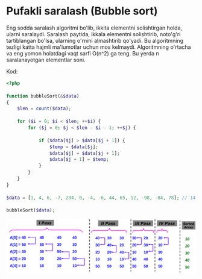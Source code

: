 # Pufakli saralash (Bubble sort)

Eng sodda saralash algoritmi bo'lib, ikkita elementni solishtirgan holda, ularni saralaydi. Saralash paytida, ikkala elementni solishtirib, noto'g'ri tartiblangan bo'lsa, ularning o'rnini almashtirib qo'yadi. Bu algoritmning tezligi katta hajmli ma'lumotlar uchun mos kelmaydi. Algoritmning o'rtacha va eng yomon holatdagi vaqt sarfi O(n^2) ga teng. Bu yerda n saralanayotgan elementlar soni.

Kod:

```php
<?php

function bubbleSort(&$data)
{
    $len = count($data);

    for ($i = 0; $i < $len; ++$i) {
        for ($j = 0; $j < $len - $i - 1; ++$j) {

            if ($data[$j] > $data[$j + 1]) {
                $temp = $data[$j];
                $data[$j] = $data[$j + 1];
                $data[$j + 1] = $temp;
            }
        }
    }
}

$data = [1, 4, 6, -7, 234, 0, -4, -6, 44, 65, 12, -98, -84, 78]; // 14

bubbleSort($data);
```

![1682933721093](image/1.BubbleSort/1682933721093.png)
